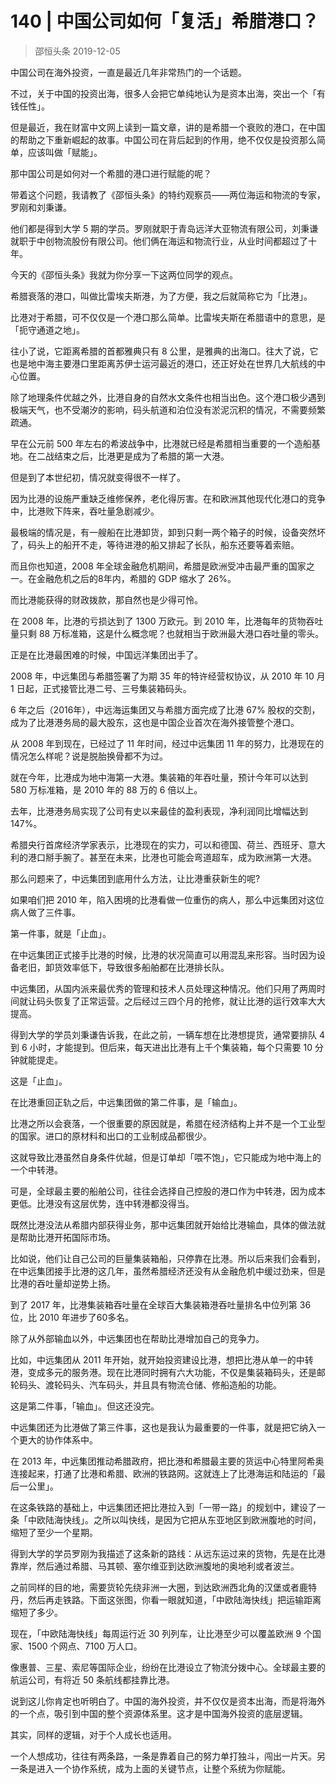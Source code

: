 # 140 | 中国公司如何「复活」希腊港口？
> 邵恒头条
2019-12-05

中国公司在海外投资，一直是最近几年非常热门的一个话题。

不过，关于中国的投资出海，很多人会把它单纯地认为是资本出海，突出一个「有钱任性」。

但是最近，我在财富中文网上读到一篇文章，讲的是希腊一个衰败的港口，在中国的帮助之下重新崛起的故事。中国公司在背后起到的作用，绝不仅仅是投资那么简单，应该叫做「赋能」。

那中国公司是如何对一个希腊的港口进行赋能的呢？

带着这个问题，我请教了《邵恒头条》的特约观察员——两位海运和物流的专家，罗刚和刘秉谦。

他们都是得到大学 5 期的学员。罗刚就职于青岛远洋大亚物流有限公司，刘秉谦就职于中创物流股份有限公司。他们俩在海运和物流行业，从业时间都超过了十年。

今天的《邵恒头条》我就为你分享一下这两位同学的观点。

希腊衰落的港口，叫做比雷埃夫斯港，为了方便，我之后就简称它为「比港」。

比港对于希腊，可不仅仅是一个港口那么简单。比雷埃夫斯在希腊语中的意思，是「扼守通道之地」。

往小了说，它距离希腊的首都雅典只有 8 公里，是雅典的出海口。往大了说，它也是地中海主要港口里距离苏伊士运河最近的港口，还正好处在世界几大航线的中心位置。

除了地理条件优越之外，比港自身的自然水文条件也相当出色。这个港口极少遇到极端天气，也不受潮汐的影响，码头航道和泊位没有淤泥沉积的情况，不需要频繁疏通。

早在公元前 500 年左右的希波战争中，比港就已经是希腊相当重要的一个造船基地。在二战结束之后，比港更是成为了希腊的第一大港。

但是到了本世纪初，情况就变得很不一样了。

因为比港的设施严重缺乏维修保养，老化得厉害。在和欧洲其他现代化港口的竞争中，比港败下阵来，吞吐量急剧减少。

最极端的情况是，有一艘船在比港卸货，卸到只剩一两个箱子的时候，设备突然坏了，码头上的船开不走，等待进港的船又排起了长队，船东还要等着索赔。

而且你也知道，2008 年全球金融危机期间，希腊是欧洲受冲击最严重的国家之一。在金融危机之后的8年内，希腊的 GDP 缩水了 26%。

而比港能获得的财政拨款，那自然也是少得可怜。

在 2008 年，比港的亏损达到了 1300 万欧元。到 2010 年，比港每年的货物吞吐量只剩 88 万标准箱，这是什么概念呢？也就相当于欧洲最大港口吞吐量的零头。

正是在比港最困难的时候，中国远洋集团出手了。

2008 年，中远集团与希腊签署了为期 35 年的特许经营权协议，从 2010 年 10 月 1 日起，正式接管比港二号、三号集装箱码头。

6 年之后（2016年），中远海运集团又与希腊方面完成了比港 67% 股权的交割，成为了比港港务局的最大股东，这也是中国企业首次在海外接管整个港口。

从 2008 年到现在，已经过了 11 年时间，经过中远集团 11 年的努力，比港现在的情况怎么样呢？说是脱胎换骨都不为过。

就在今年，比港成为地中海第一大港。集装箱的年吞吐量，预计今年可以达到 580 万标准箱，是 2010 年的 88 万的 6 倍以上。

去年，比港港务局实现了公司有史以来最佳的盈利表现，净利润同比增幅达到 147%。

希腊央行首席经济学家表示，比港现在的实力，可以和德国、荷兰、西班牙、意大利的港口掰手腕了。甚至在未来，比港也可能会弯道超车，成为欧洲第一大港。

那么问题来了，中远集团到底用什么方法，让比港重获新生的呢?

如果咱们把 2010 年，陷入困境的比港看做一位重伤的病人，那么中远集团对这位病人做了三件事。

第一件事，就是「止血」。

在中远集团正式接手比港的时候，比港的状况简直可以用混乱来形容。当时因为设备老旧，卸货效率低下，导致很多船舶都在比港排长队。

中远集团，从国内派来最优秀的管理和技术人员处理这种情况。他们只用了两周时间就让码头恢复了正常运营。之后经过三四个月的抢修，就让比港的运行效率大大提高。

得到大学的学员刘秉谦告诉我，在此之前，一辆车想在比港想提货，通常要排队 4 到 6 小时，才能提到。但后来，每天进出比港有上千个集装箱，每个只需要 10 分钟就能提走。

这是「止血」。

在比港重回正轨之后，中远集团做的第二件事，是「输血」。

比港之所以会衰落，一个很重要的原因就是，希腊在经济结构上并不是一个工业型的国家。进口的原材料和出口的工业制成品都很少。

这就导致比港虽然自身条件优越，但是订单却「喂不饱」，它只能成为地中海上的一个中转港。

可是，全球最主要的船舶公司，往往会选择自己控股的港口作为中转港，因为成本更低。比港没有这层优势，连中转港都没得当。

既然比港没法从希腊内部获得业务，那中远集团就开始给比港输血，具体的做法就是帮助比港开拓国际市场。

比如说，他们让自己公司的巨量集装箱船，只停靠在比港。所以后来我们会看到，在中远集团接手比港的这几年，虽然希腊经济还没有从金融危机中缓过劲来，但是比港的吞吐量却逆势上扬。

到了 2017 年，比港集装箱吞吐量在全球百大集装箱港吞吐量排名中位列第 36 位，比 2010 年进步了60多名。

除了从外部输血以外，中远集团也在帮助比港增加自己的竞争力。

比如，中远集团从 2011 年开始，就开始投资建设比港，想把比港从单一的中转港，变成多元的服务港。现在比港同时拥有六大功能，不仅是集装箱码头，还是邮轮码头、渡轮码头、汽车码头，并且具有物流仓储、修船造船的功能。

这是第二件事，「输血」。但这还没完。

中远集团还为比港做了第三件事，这也是我认为最重要的一件事，就是把它纳入一个更大的协作体系中。

在 2013 年，中远集团推动希腊政府，把比港和希腊最主要的货运中心特里阿希奥连接起来，打通了比港和希腊、欧洲的铁路网。这就连上了比港海运和陆运的「最后一公里」。

在这条铁路的基础上，中远集团还把比港拉入到「一带一路」的规划中，建设了一条「中欧陆海快线」。之所以叫快线，是因为它把从东亚地区到欧洲腹地的时间，缩短了至少一个星期。

得到大学的学员罗刚为我描述了这条新的路线：从远东运过来的货物，先是在比港靠岸，然后通过希腊、马其顿、塞尔维亚到达欧洲腹地的奥地利或者波兰。

之前同样的目的地，需要货轮先绕非洲一大圈，到达欧洲西北角的汉堡或者鹿特丹，然后再走铁路。下面这张图，你看一眼就知道，「中欧陆海快线」把运输距离缩短了多少。

现在，「中欧陆海快线」每周运行近 30 列列车，让比港至少可以覆盖欧洲 9 个国家、1500 个网点、7100 万人口。

像惠普、三星、索尼等国际企业，纷纷在比港设立了物流分拨中心。全球最主要的航运公司，有将近 50 条航线都挂靠比港。

说到这儿你肯定也听明白了。中国的海外投资，并不仅仅是资本出海，而是将海外的一个点，吸引到中国的整个资源体系里。这才是中国海外投资的底层逻辑。

其实，同样的逻辑，对于个人成长也适用。

一个人想成功，往往有两条路，一条是靠着自己的努力单打独斗，闯出一片天。另一条是进入一个协作系统，成为上面的关键节点，让整个系统为你赋能。

